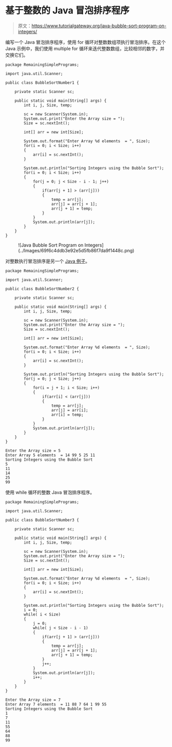 # 基于整数的 Java 冒泡排序程序

> 原文：<https://www.tutorialgateway.org/java-bubble-sort-program-on-integers/>

编写一个 Java 冒泡排序程序，使用 for 循环对整数数组项执行冒泡排序。在这个 Java 示例中，我们使用 multiple for 循环来迭代整数数组，比较相邻的数字，并交换它们。

```
package RemainingSimplePrograms;

import java.util.Scanner;

public class BubbleSortNumber1 {

	private static Scanner sc;

	public static void main(String[] args) {
		int i, j, Size, temp;

		sc = new Scanner(System.in);		
		System.out.print("Enter the Array size = ");
		Size = sc.nextInt();

		int[] arr = new int[Size];

		System.out.format("Enter Array %d elements  = ", Size);
		for(i = 0; i < Size; i++) 
		{
			arr[i] = sc.nextInt();
		}

		System.out.println("Sorting Integers using the Bubble Sort");
		for(i = 0; i < Size; i++)
		{
			for(j = 0; j < Size - i - 1; j++)
			{
				if(arr[j + 1] > (arr[j]))
				{
					temp = arr[j];
					arr[j] = arr[j + 1];
					arr[j + 1] = temp;
				}
			}
			System.out.println(arr[j]);
		}
	}
}
```

<figure class="wp-block-image size-large">![Java Bubble Sort Program on Integers](../Images/69f6c4ddb3e92e5d5fb86f7da9f1448c.png)</figure>

对整数执行冒泡排序是另一个 [Java 例子](https://www.tutorialgateway.org/learn-java-programs/)。

```
package RemainingSimplePrograms;

import java.util.Scanner;

public class BubbleSortNumber2 {

	private static Scanner sc;

	public static void main(String[] args) {
		int i, j, Size, temp;

		sc = new Scanner(System.in);		
		System.out.print("Enter the Array size = ");
		Size = sc.nextInt();

		int[] arr = new int[Size];

		System.out.format("Enter Array %d elements  = ", Size);
		for(i = 0; i < Size; i++) 
		{
			arr[i] = sc.nextInt();
		}

		System.out.println("Sorting Integers using the Bubble Sort");
		for(j = 0; j < Size; j++)
		{
			for(i = j + 1; i < Size; i++)
			{
				if(arr[i] < (arr[j]))
				{
					temp = arr[j];
					arr[j] = arr[i];
					arr[i] = temp;
				}
			}
			System.out.println(arr[j]);
		}
	}
}
```

```
Enter the Array size = 5
Enter Array 5 elements  = 14 99 5 25 11
Sorting Integers using the Bubble Sort
5
11
14
25
99
```

使用 while 循环的整数 Java 冒泡排序程序。

```
package RemainingSimplePrograms;

import java.util.Scanner;

public class BubbleSortNumber3 {

	private static Scanner sc;

	public static void main(String[] args) {
		int i, j, Size, temp;

		sc = new Scanner(System.in);		
		System.out.print("Enter the Array size = ");
		Size = sc.nextInt();

		int[] arr = new int[Size];

		System.out.format("Enter Array %d elements  = ", Size);
		for(i = 0; i < Size; i++) 
		{
			arr[i] = sc.nextInt();
		}

		System.out.println("Sorting Integers using the Bubble Sort");
		i = 0;
		while( i < Size)
		{
			j = 0;
			while( j < Size - i - 1)
			{
				if(arr[j + 1] > (arr[j]))
				{
					temp = arr[j];
					arr[j] = arr[j + 1];
					arr[j + 1] = temp;
				}
				j++;
			}
			System.out.println(arr[j]);
			i++;
		}
	}
}
```

```
Enter the Array size = 7
Enter Array 7 elements  = 11 88 7 64 1 99 55
Sorting Integers using the Bubble Sort
1
7
11
55
64
88
99
```
